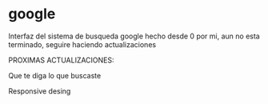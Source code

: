 # google

Interfaz del sistema de busqueda google hecho desde 0 por mi, aun no esta terminado, seguire haciendo actualizaciones


PROXIMAS ACTUALIZACIONES:

Que te diga lo que buscaste

Responsive desing
